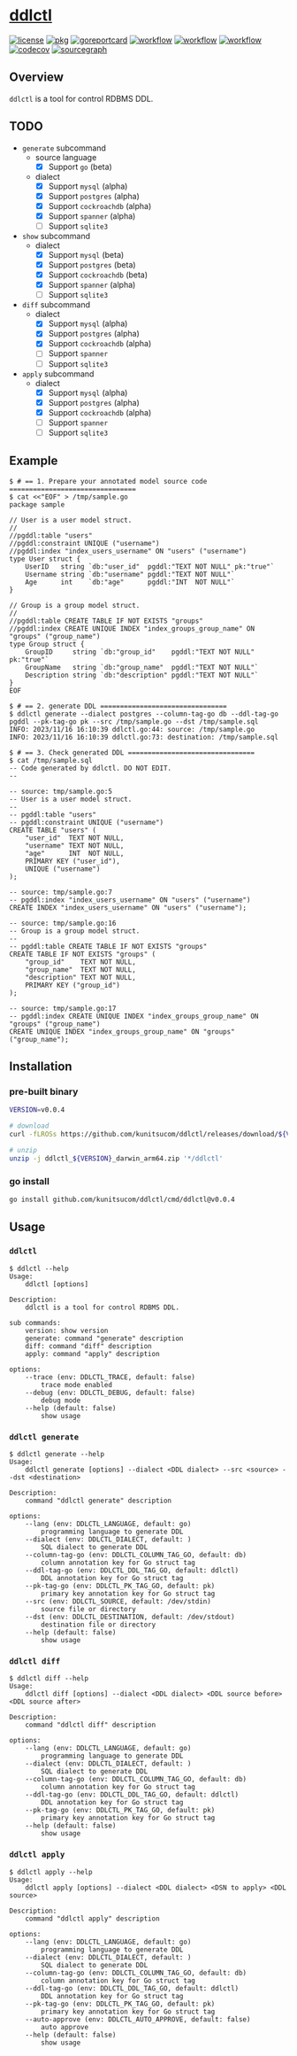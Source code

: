 # [ddlctl](https://github.com/kunitsucom/ddlctl)

[![license](https://img.shields.io/github/license/kunitsucom/ddlctl)](LICENSE)
[![pkg](https://pkg.go.dev/badge/github.com/kunitsucom/ddlctl)](https://pkg.go.dev/github.com/kunitsucom/ddlctl)
[![goreportcard](https://goreportcard.com/badge/github.com/kunitsucom/ddlctl)](https://goreportcard.com/report/github.com/kunitsucom/ddlctl)
[![workflow](https://github.com/kunitsucom/ddlctl/workflows/go-lint/badge.svg)](https://github.com/kunitsucom/ddlctl/tree/main)
[![workflow](https://github.com/kunitsucom/ddlctl/workflows/go-test/badge.svg)](https://github.com/kunitsucom/ddlctl/tree/main)
[![workflow](https://github.com/kunitsucom/ddlctl/workflows/go-vuln/badge.svg)](https://github.com/kunitsucom/ddlctl/tree/main)
[![codecov](https://codecov.io/gh/kunitsucom/ddlctl/graph/badge.svg?token=8Jtk2bpTe2)](https://codecov.io/gh/kunitsucom/ddlctl)
[![sourcegraph](https://sourcegraph.com/github.com/kunitsucom/ddlctl/-/badge.svg)](https://sourcegraph.com/github.com/kunitsucom/ddlctl)

## Overview

`ddlctl` is a tool for control RDBMS DDL.

## TODO

- `generate` subcommand
  - source language
    - [x] Support `go` (beta)
  - dialect
    - [x] Support `mysql` (alpha)
    - [x] Support `postgres` (alpha)
    - [x] Support `cockroachdb` (alpha)
    - [x] Support `spanner` (alpha)
    - [ ] Support `sqlite3`
- `show` subcommand
  - dialect
    - [x] Support `mysql` (beta)
    - [x] Support `postgres` (beta)
    - [x] Support `cockroachdb` (beta)
    - [x] Support `spanner` (alpha)
    - [ ] Support `sqlite3`
- `diff` subcommand
  - dialect
    - [x] Support `mysql` (alpha)
    - [x] Support `postgres` (alpha)
    - [x] Support `cockroachdb` (alpha)
    - [ ] Support `spanner`
    - [ ] Support `sqlite3`
- `apply` subcommand
  - dialect
    - [x] Support `mysql` (alpha)
    - [x] Support `postgres` (alpha)
    - [x] Support `cockroachdb` (alpha)
    - [ ] Support `spanner`
    - [ ] Support `sqlite3`

## Example

```console
$ # == 1. Prepare your annotated model source code ================================
$ cat <<"EOF" > /tmp/sample.go
package sample

// User is a user model struct.
//
//pgddl:table "users"
//pgddl:constraint UNIQUE ("username")
//pgddl:index "index_users_username" ON "users" ("username")
type User struct {
    UserID   string `db:"user_id"  pgddl:"TEXT NOT NULL" pk:"true"`
    Username string `db:"username" pgddl:"TEXT NOT NULL"`
    Age      int    `db:"age"      pgddl:"INT  NOT NULL"`
}

// Group is a group model struct.
//
//pgddl:table CREATE TABLE IF NOT EXISTS "groups"
//pgddl:index CREATE UNIQUE INDEX "index_groups_group_name" ON "groups" ("group_name")
type Group struct {
    GroupID     string `db:"group_id"    pgddl:"TEXT NOT NULL" pk:"true"`
    GroupName   string `db:"group_name"  pgddl:"TEXT NOT NULL"`
    Description string `db:"description" pgddl:"TEXT NOT NULL"`
}
EOF

$ # == 2. generate DDL ================================
$ ddlctl generate --dialect postgres --column-tag-go db --ddl-tag-go pgddl --pk-tag-go pk --src /tmp/sample.go --dst /tmp/sample.sql
INFO: 2023/11/16 16:10:39 ddlctl.go:44: source: /tmp/sample.go
INFO: 2023/11/16 16:10:39 ddlctl.go:73: destination: /tmp/sample.sql

$ # == 3. Check generated DDL ================================
$ cat /tmp/sample.sql
-- Code generated by ddlctl. DO NOT EDIT.
--

-- source: tmp/sample.go:5
-- User is a user model struct.
--
-- pgddl:table "users"
-- pgddl:constraint UNIQUE ("username")
CREATE TABLE "users" (
    "user_id"  TEXT NOT NULL,
    "username" TEXT NOT NULL,
    "age"      INT  NOT NULL,
    PRIMARY KEY ("user_id"),
    UNIQUE ("username")
);

-- source: tmp/sample.go:7
-- pgddl:index "index_users_username" ON "users" ("username")
CREATE INDEX "index_users_username" ON "users" ("username");

-- source: tmp/sample.go:16
-- Group is a group model struct.
--
-- pgddl:table CREATE TABLE IF NOT EXISTS "groups"
CREATE TABLE IF NOT EXISTS "groups" (
    "group_id"    TEXT NOT NULL,
    "group_name"  TEXT NOT NULL,
    "description" TEXT NOT NULL,
    PRIMARY KEY ("group_id")
);

-- source: tmp/sample.go:17
-- pgddl:index CREATE UNIQUE INDEX "index_groups_group_name" ON "groups" ("group_name")
CREATE UNIQUE INDEX "index_groups_group_name" ON "groups" ("group_name");

```

## Installation

### pre-built binary

```bash
VERSION=v0.0.4

# download
curl -fLROSs https://github.com/kunitsucom/ddlctl/releases/download/${VERSION}/ddlctl_${VERSION}_darwin_arm64.zip

# unzip
unzip -j ddlctl_${VERSION}_darwin_arm64.zip '*/ddlctl'
```

### go install

```bash
go install github.com/kunitsucom/ddlctl/cmd/ddlctl@v0.0.4
```

## Usage

### `ddlctl`

```console
$ ddlctl --help
Usage:
    ddlctl [options]

Description:
    ddlctl is a tool for control RDBMS DDL.

sub commands:
    version: show version
    generate: command "generate" description
    diff: command "diff" description
    apply: command "apply" description

options:
    --trace (env: DDLCTL_TRACE, default: false)
        trace mode enabled
    --debug (env: DDLCTL_DEBUG, default: false)
        debug mode
    --help (default: false)
        show usage
```

### `ddlctl generate`

```console
$ ddlctl generate --help
Usage:
    ddlctl generate [options] --dialect <DDL dialect> --src <source> --dst <destination>

Description:
    command "ddlctl generate" description

options:
    --lang (env: DDLCTL_LANGUAGE, default: go)
        programming language to generate DDL
    --dialect (env: DDLCTL_DIALECT, default: )
        SQL dialect to generate DDL
    --column-tag-go (env: DDLCTL_COLUMN_TAG_GO, default: db)
        column annotation key for Go struct tag
    --ddl-tag-go (env: DDLCTL_DDL_TAG_GO, default: ddlctl)
        DDL annotation key for Go struct tag
    --pk-tag-go (env: DDLCTL_PK_TAG_GO, default: pk)
        primary key annotation key for Go struct tag
    --src (env: DDLCTL_SOURCE, default: /dev/stdin)
        source file or directory
    --dst (env: DDLCTL_DESTINATION, default: /dev/stdout)
        destination file or directory
    --help (default: false)
        show usage
```

### `ddlctl diff`

```console
$ ddlctl diff --help
Usage:
    ddlctl diff [options] --dialect <DDL dialect> <DDL source before> <DDL source after>

Description:
    command "ddlctl diff" description

options:
    --lang (env: DDLCTL_LANGUAGE, default: go)
        programming language to generate DDL
    --dialect (env: DDLCTL_DIALECT, default: )
        SQL dialect to generate DDL
    --column-tag-go (env: DDLCTL_COLUMN_TAG_GO, default: db)
        column annotation key for Go struct tag
    --ddl-tag-go (env: DDLCTL_DDL_TAG_GO, default: ddlctl)
        DDL annotation key for Go struct tag
    --pk-tag-go (env: DDLCTL_PK_TAG_GO, default: pk)
        primary key annotation key for Go struct tag
    --help (default: false)
        show usage
```

### `ddlctl apply`

```console
$ ddlctl apply --help
Usage:
    ddlctl apply [options] --dialect <DDL dialect> <DSN to apply> <DDL source>

Description:
    command "ddlctl apply" description

options:
    --lang (env: DDLCTL_LANGUAGE, default: go)
        programming language to generate DDL
    --dialect (env: DDLCTL_DIALECT, default: )
        SQL dialect to generate DDL
    --column-tag-go (env: DDLCTL_COLUMN_TAG_GO, default: db)
        column annotation key for Go struct tag
    --ddl-tag-go (env: DDLCTL_DDL_TAG_GO, default: ddlctl)
        DDL annotation key for Go struct tag
    --pk-tag-go (env: DDLCTL_PK_TAG_GO, default: pk)
        primary key annotation key for Go struct tag
    --auto-approve (env: DDLCTL_AUTO_APPROVE, default: false)
        auto approve
    --help (default: false)
        show usage
```
